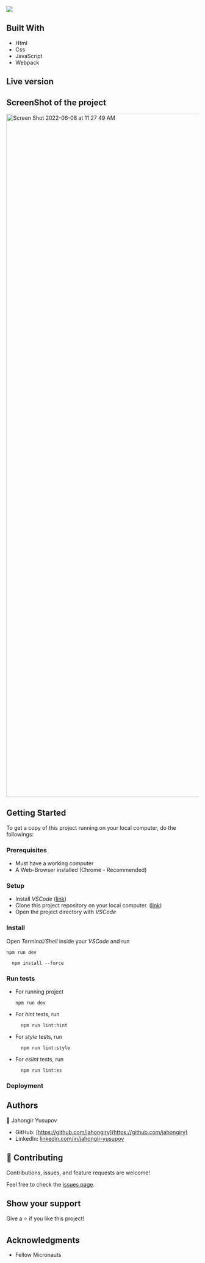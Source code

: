 ![](https://img.shields.io/badge/Microverse-blueviolet)
## Built With

- Html
- Css
- JavaScript
- Webpack

## Live version


## ScreenShot of the project

<img width="1789" alt="Screen Shot 2022-06-08 at 11 27 49 AM" src="https://user-images.githubusercontent.com/91022355/172547149-e36e11ef-5f94-4ce1-b494-995f24711222.png">


## Getting Started

To get a copy of this project running on your local computer, do the followings:

### Prerequisites

- Must have a working computer
- A Web-Browser installed (Chrome - Recommended)

### Setup

- Install _VSCode_ ([link](https://code.visualstudio.com/download))
- Clone this project repository on your local computer. ([link](https://github.com/Kimutai01/Todo-list-test.git))
- Open the project directory with _VSCode_

### Install

Open _Terminal/Shell_ inside your _VSCode_ and run
  
  `npm run dev`
  
  ```
    npm install --force
  ```

### Run tests

- For running project

    `npm run dev`
    
- For _hint_ tests, run
  ```
    npm run lint:hint
  ```
- For _style_ tests, run
  ```
    npm run lint:style
  ```
- For _eslint_ tests, run
  ```
    npm run lint:es
  ```

### Deployment


## Authors

👤 Jahongir Yusupov

- GitHub: [https://github.com/jahongiry](https://github.com/jahongiry)
- LinkedIn: [linkedin.com/in/jahongir-yusupov](linkedin.com/in/jahongir-yusupov)

## 🤝 Contributing

Contributions, issues, and feature requests are welcome!

Feel free to check the [issues page](../../issues/).

## Show your support

Give a ⭐️ if you like this project!

## Acknowledgments

- Fellow Micronauts
